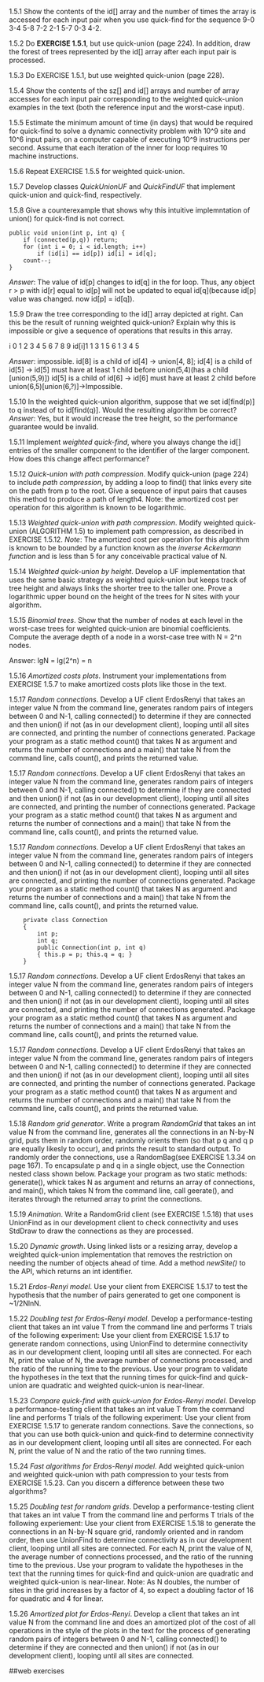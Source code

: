 1.5.1 Show the contents of the id[] array and the number of times the array is accessed for each input pair when you use quick-find for the sequence 9-0 3-4 5-8 7-2 2-1 5-7 0-3 4-2.

1.5.2 Do **EXERCISE 1.5.1**, but use quick-union (page 224). In addition, draw the forest of trees represented by the id[] array after each input pair is processed.

1.5.3 Do EXERCISE 1.5.1, but use weighted quick-union (page 228).

1.5.4 Show the contents of the sz[] and id[] arrays and number of array accesses for each input pair corresponding to the weighted quick-union examples in the text (both the reference input and the worst-case input).

1.5.5 Estimate the minimum amount of time (in days) that would be required for quick-find to solve a dynamic connectivity problem with 10^9 site and 10^6 input pairs, on a computer capable of executing 10^9 instructions per second. Assume that each iteration of the inner for loop requires 10 machine instructions.

1.5.6 Repeat EXERCISE 1.5.5 for weighted quick-union.

1.5.7 Develop classes *QuickUnionUF* and *QuickFindUF* that implement quick-union and quick-find, respectively.

1.5.8 Give a counterexample that shows why this intuitive implemntation of union() for quick-find is not correct.

```
public void union(int p, int q) {
    if (connected(p,q)) return;
    for (int i = 0; i < id.length; i++)
        if (id[i] == id[p]) id[i] = id[q];
    count--;
}

```
*Answer*: The value of id[p] changes to id[q] in the for loop. Thus, any object r > p with id[r] equal to id[p] will not be updated to equal id[q](because id[p] value was changed. now id[p] = id[q]).

1.5.9 Draw the tree corresponding to the id[] array depicted at right. Can this be the result of running weighted quick-union? Explain why this is impossible or give a sequence of operations that results in this array.

i    0 1 2 3 4 5 6 7 8 9
id[i]1 1 3 1 5 6 1 3 4 5

*Answer*: impossible.
id[8] is a child of id[4] -> union[4, 8];
id[4] is a child of id[5] -> id[5] must have at least 1 child before union(5,4)(has a child [union(5,9)])
id[5] is a child of id[6] -> id[6] must have at least 2 child before union(6,5)[union(6,?)]->Impossible.

1.5.10 In the weighted quick-union algorithm, suppose that we set id[find(p)] to q instead of to id[find(q)]. Would the resulting algorithm be correct?
*Answer*: Yes, but it would increase the tree height, so the performance guarantee would be invalid.

1.5.11 Implement *weighted quick-find*, where you always change the id[] entries of the smaller component to the identifier of the larger component. How does this change affect performance?

1.5.12 *Quick-union with path compression*. Modify quick-union (page 224) to include *path compression*, by adding a loop to find() that links every site on the path from p to the root. Give a sequence of input pairs that causes this method to produce a path of length4. Note: the amortized cost per operation for this algorithm is known to be logarithmic.


1.5.13 *Weighted quick-union with path compression*. Modify weighted quick-union (ALGORITHM 1.5) to implement path compression, as described in EXERCISE 1.5.12. *Note*: The amortized cost per operation for this algorithm is known to be bounded by a function known as the *inverse Ackermann function* and is less than 5 for any conceivable practical value of N.

1.5.14 *Weighted quick-union by height*. Develop a UF implementation that uses the same basic strategy as weighted quick-union but keeps track of tree height and always links the shorter tree to the taller one. Prove a logarithmic upper bound on the height of the trees for N sites with your algorithm.

1.5.15 *Binomial trees*. Show that the number of nodes at each level in the worst-case trees for weighted quick-union are binomial coefficients. Compute the average depth of a node in a worst-case tree with N = 2^n nodes.

Answer: lgN = lg(2^n) = n

1.5.16 *Amortized costs plots*. Instrument your implementations from EXERCISE 1.5.7 to make amortized costs plots like those in the text.

1.5.17 *Random connections*. Develop a UF client ErdosRenyi that takes an integer value N from the command line, generates random pairs of integers between 0 and N-1, calling connected() to determine if they are connected and then union() if not (as in our development client), looping until all sites are connected, and printing the number of connections generated. Package your program as a static method count() that takes N as argument and returns the number of connections and a main()
that take N from the command line, calls count(), and prints the returned value.

1.5.17 *Random connections*. Develop a UF client ErdosRenyi that takes an integer value N from the command line, generates random pairs of integers between 0 and N-1, calling connected() to determine if they are connected and then union() if not (as in our development client), looping until all sites are connected, and printing the number of connections generated. Package your program as a static method count() that takes N as argument and returns the number of connections and a main()
that take N from the command line, calls count(), and prints the returned value.

1.5.17 *Random connections*. Develop a UF client ErdosRenyi that takes an integer value N from the command line, generates random pairs of integers between 0 and N-1, calling connected() to determine if they are connected and then union() if not (as in our development client), looping until all sites are connected, and printing the number of connections generated. Package your program as a static method count() that takes N as argument and returns the number of connections and a main()
that take N from the command line, calls count(), and prints the returned value.

```
    private class Connection
    {
        int p;
        int q;
        public Connection(int p, int q)
        { this.p = p; this.q = q; }
    }

```
1.5.17 *Random connections*. Develop a UF client ErdosRenyi that takes an integer value N from the command line, generates random pairs of integers between 0 and N-1, calling connected() to determine if they are connected and then union() if not (as in our development client), looping until all sites are connected, and printing the number of connections generated. Package your program as a static method count() that takes N as argument and returns the number of connections and a main()
that take N from the command line, calls count(), and prints the returned value.

1.5.17 *Random connections*. Develop a UF client ErdosRenyi that takes an integer value N from the command line, generates random pairs of integers between 0 and N-1, calling connected() to determine if they are connected and then union() if not (as in our development client), looping until all sites are connected, and printing the number of connections generated. Package your program as a static method count() that takes N as argument and returns the number of connections and a main()
that take N from the command line, calls count(), and prints the returned value.

1.5.18 *Random grid generator*. Write a program *RandomGrid* that takes an int value N from the command line, generates all the connections in an N-by-N grid, puts them in random order, randomly orients them (so that p q and q p are equally likesly to occur), and prints the result to standard output. To randomly order the connections, use a RandomBag(see EXERCISE 1.3.34 on page 167). To encapsulate p and q in a single object, use the Connection nested class shown below. Package your
program as two static methods: generate(), whick takes N as argument and returns an array of connections, and main(), which takes N from the command line, call geerate(), and iterates through the returned array to print the connections.

1.5.19 *Animation*. Write a RandomGrid client (see EXERCISE 1.5.18) that uses UnionFind as in our development client to check connectivity and uses StdDraw to draw the connections as they are processed.

1.5.20 *Dynamic growth*. Using linked lists or a resizing array, develop a weighted quick-union implementation that removes the restriction on needing the number of objects ahead of time. Add a method *newSite()* to the API, which returns an int identifier.

1.5.21 *Erdos-Renyi model*. Use your client from EXERCISE 1.5.17 to test the hypothesis that the number of pairs generated to get one component is ~1/2NlnN.

1.5.22 *Doubling test for Erdos-Renyi model*. Develop a performance-testing client that takes an int value T from the command line and performs T trials of the following experiment: Use your client from EXERCISE 1.5.17 to generate random connections, using UnionFind to determine connectivity as in our development client, looping until all sites are connected. For each N, print the value of N, the average number of connections processed, and the ratio of the
running time to the previous. Use your program to validate the hypotheses in the text that the running times for quick-find and quick-union are quadratic and weighted quick-union is near-linear.

1.5.23 *Compare quick-find with quick-union for Erdos-Renyi model*. Develop a performance-testing client that takes an int value T from the command line and performs T trials of the following experiment: Use your client from EXERCISE 1.5.17 to generate random connections. Save the connections, so that you can use both quick-union and quick-find to determine connectivity as in our development client, looping until all sites are connected. For each N, print the value
of N and the ratio of the two running times.

1.5.24 *Fast algorithms for Erdos-Renyi model*. Add weighted quick-union and weighted quick-union with path compression to your tests from EXERCISE 1.5.23. Can you discern a difference between these two algorithms?

1.5.25 *Doubling test for random grids*. Develop a performance-testing client that takes an int value T from the command line and performs T trials of the following experiement: Use your client from EXERCISE 1.5.18 to generate the connections in an N-by-N square grid, randomly oriented and in random order, then use UnionFind to determine connectivity as in our development client, looping until all sites are connected. For each N, print the value of N, the average number of
connections processed, and the ratio of the running time to the previous. Use your program to validate the hypotheses in the text that the running times for quick-find and quick-union are quadratic and weighted quick-union is near-linear. Note: As N doubles, the number of sites in the grid increases by a factor of 4, so expect a doubling factor of 16 for quadratic and 4 for linear.

1.5.26 *Amortized plot for Erdos-Renyi*. Develop a client that takes an int value N from the command line and does an amortized plot of the cost of all operations in the style of the plots in the text for the process of generating random pairs of integers between 0 and N-1, calling connected() to determine if they are connected and then union() if not (as in our development client), looping until all sites are connected.

##web exercises


